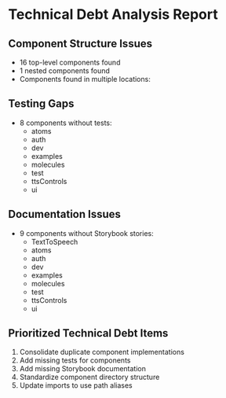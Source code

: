 # Technical Debt Analysis Report

## Component Structure Issues

- 16 top-level components found
- 1 nested components found
- Components found in multiple locations:

## Testing Gaps

- 8 components without tests:
  - atoms
  - auth
  - dev
  - examples
  - molecules
  - test
  - ttsControls
  - ui

## Documentation Issues

- 9 components without Storybook stories:
  - TextToSpeech
  - atoms
  - auth
  - dev
  - examples
  - molecules
  - test
  - ttsControls
  - ui

## Prioritized Technical Debt Items

1. Consolidate duplicate component implementations
2. Add missing tests for components
3. Add missing Storybook documentation
4. Standardize component directory structure
5. Update imports to use path aliases
